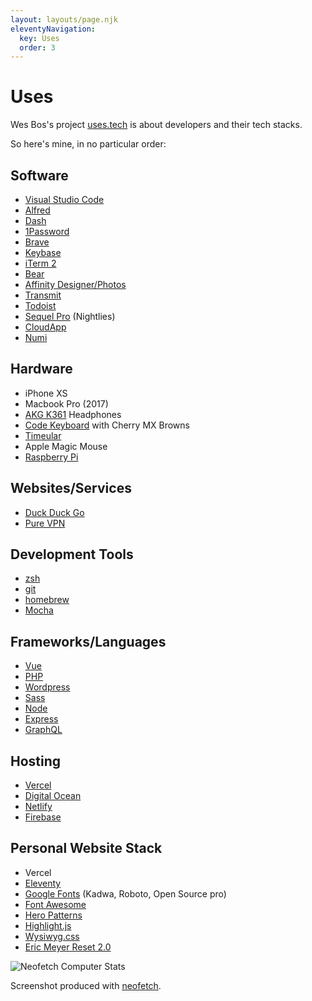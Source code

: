 ```yaml
---
layout: layouts/page.njk
eleventyNavigation:
  key: Uses
  order: 3
---
```


# Uses

Wes Bos's project [uses.tech](https://uses.tech) is about developers and their tech stacks.

So here's mine, in no particular order:

## Software

- [Visual Studio Code](https://code.visualstudio.com/)
- [Alfred](https://www.alfredapp.com/)
- [Dash](https://kapeli.com/dash)
- [1Password](https://1password.com/)
- [Brave](https://brave.com/)
- [Keybase](https://keybase.io)
- [iTerm 2](https://iterm2.com/)
- [Bear](https://bear.app/)
- [Affinity Designer/Photos](https://affinity.serif.com/)
- [Transmit](https://www.panic.com/transmit/)
- [Todoist](https://todoist.com/)
- [Sequel Pro](https://sequelpro.com/) (Nightlies)
- [CloudApp](https://www.getcloudapp.com/)
- [Numi](https://numi.app/)

## Hardware

- iPhone XS
- Macbook Pro (2017)
- [AKG K361](https://www.akg.com/Headphones/Professional%20Headphones/K361-.html) Headphones
- [Code Keyboard](http://codekeyboards.com/) with Cherry MX Browns
- [Timeular](https://timeular.com/)
- Apple Magic Mouse
- [Raspberry Pi](https://www.raspberrypi.org/)

## Websites/Services

- [Duck Duck Go](https://duckduckgo.com/)
- [Pure VPN](https://www.purevpn.com/)

## Development Tools

- [zsh](https://ohmyz.sh/)
- [git](https://git-scm.com/)
- [homebrew](https://brew.sh/)
- [Mocha](https://mochajs.org/)

## Frameworks/Languages

- [Vue](https://vuejs.org/)
- [PHP](https://www.php.net/)
- [Wordpress](https://wordpress.org)
- [Sass](https://sass-lang.com/)
- [Node](https://nodejs.org/)
- [Express](https://expressjs.com/)
- [GraphQL](https://graphql.org/)

## Hosting

- [Vercel](https://vercel.com/)
- [Digital Ocean](https://digitalocean.com)
- [Netlify](https://netlify.com)
- [Firebase](https://firebase.google.com/)

## Personal Website Stack

- Vercel
- [Eleventy](https://www.11ty.dev/)
- [Google Fonts](https://fonts.google.com) (Kadwa, Roboto, Open Source pro)
- [Font Awesome](https://fontawesome.com)
- [Hero Patterns](https://www.heropatterns.com/)
- [Highlight.js](https://highlightjs.org/)
- [Wysiwyg.css](https://jgthms.com/wysiwyg.css/)
- [Eric Meyer Reset 2.0](https://cssreset.com/scripts/eric-meyer-reset-css/)

![Neofetch Computer Stats](/img/neofetch.png "a screenshot of terminal output showcasing my computer's stats from the terminal command 'neofetch'")

Screenshot produced with [neofetch](https://github.com/dylanaraps/neofetch).

